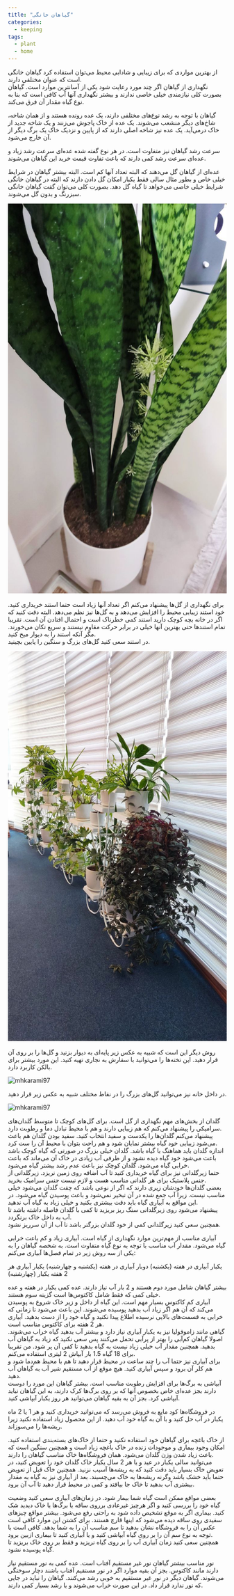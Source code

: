 ```yaml
---
title: "گیاهان خانگی"
categories:
  - keeping
tags:
  - plant
  - home
---
```


از بهترین مواردی که برای زیبایی و شادابی محیط می‌توان استفاده کرد گیاهان خانگی است که عنوان مختلفی دارند.  
نگهداری از گیاهان اگر چند مورد رعایت شود یکی از آسانترین موارد است. گیاهان بصورت کلی نیازمندی خیلی خاصی ندارند و بیشتر نگهداری آنها آب کافی است که بنا به نوع گیاه مقدار آن فرق می‌کند.  

گیاهان با توجه به رشد نوع‌های مختلفی دارند، یک عده رونده هستند و از همان شاخه، شاخ‌های دیگر منشعب می‌شوند. یک عده از خاک پاجوش می‌زنند و یک شاخه جدید از خاک درمی‌آید. یک عده نیز شاخه اصلی دارند که از پایین و نزدیک خاک یک برگ دیگر از آن خارج می‌شود.  

سرعت رشد گیاهان نیز متفاوت است. در هر نوع گفته شده عده‌ای سرعت رشد زیاد و عده‌ای سرعت رشد کمی دارند که باعث تفاوت قیمت خرید این گیاهان می‌شوند.  

عده‌ای از گیاهان گل می‌دهند که البته تعداد آنها کم است. البته بیشتر گیاهان در شرایط خیلی خاص و بطور مثال سالی فقط یکبار امکان گل دادن دارند که البته در گیاهان خانگی شرایط خیلی خاصی می‌خواهد تا گیاه گل دهد. بصورت کلی می‌توان گفت گیاهان خانگی سبزرنگ و بدون گل می‌شوند.  

![mhkarami97](/assets/img/house_plant/02.jpg)  

برای نگهداری از گل‌ها پیشنهاد می‌کنم اگر تعداد آنها زیاد است حتما استند خریداری کنید. خود استند زیبایی محیط را افزایش می‌دهد و به گل‌ها نیز نظم می‌دهد. البته دقت کنید که اگر در خانه بچه کوچک دارید استند کمی خطرناک است و احتمال افتادن آن است. تقریبا تمام استند‌ها حتی بهترین آنها خیلی در برابر حرکت مقاوم نیستند و سریع تکان می‌خورند. مگر آنکه استند را به دیوار میخ کنید.  
در استند سعی کنید گل‌های بزرگ و سنگین را پایین بچینید.  

![mhkarami97](/assets/img/house_plant/01.jpg)  

روش دیگر این است که شبیه به عکس زیر پایه‌ای به دیوار بزنید و گل‌ها را بر روی آن قرار دهید. این تخته‌ها را می‌توانید با سفارش به نجاری تهیه کنید. این مورد بیشتر برای بالکن کاربرد دارد.  

![mhkarami97](/assets/img/house_plant/03.jpg)  

در داخل خانه نیز می‌توانید گل‌های بزرگ را در نقاط مختلف شبیه به عکس زیر قرار دهید.  

![mhkarami97](/assets/img/house_plant/04.jpg)  

گلدان از بخش‌های مهم نگهداری از گل است. برای گل‌های کوچک تا متوسط گلدان‌های سرامیکی را پیشنهاد می‌کنم که هم زیبایی دارند و هم با محیط تبادل دما و رطوبت دارد.  
پیشنهاد می‌کنم گلدان‌ها را یکدست و سفید انتخاب کنید. سفید بودن گلدان هم باعث می‌شود زیبایی خود گیاه بیشتر نمایان شود و هم راحت بتوان با محیط آن را ست کرد.  
اندازه گلدان باید هماهنگ با گیاه باشد. گلدان خیلی بزرگ در صورتی که گیاه کوچک باشد باعث می‌شود خود گیاه دیده نشود و از طرفی آب زیادی در خاک آن می‌ماند که باعث خرابی گیاه می‌شود. گلدان کوچک نیز باعث عدم رشد بیشتر گیاه می‌شود.  
حتما زیرگلدانی نیز برای گیاه خریداری کنید تا آب اضافه روی زمین نریزد. زیرگلدانی از جنس پلاستیک برای هر گلدانی مناسب هست و لازم نیست جنس سرامیک بخرید.  
بعضی گلدان‌ها خودشان زیری دارند که اگر از نوعی باشد که چفت گلدان می‌شود  خیلی مناسب نیست. زیرا آب جمع شده در آن تبخیر نمی‌شود و باعث پوسیدن گیاه می‌شود. در این مواقع به آبیاری گیاه باید دقت بیشتری بکنید و خیلی زیاد به گیاه آب ندهید.  
پیشنهاد می‌شود روی زیرگلدانی سنگ ریز بریزید تا کمی با گلدان فاصله داشته باشد تا آب به داخل خاک برنگردد.  
همچنین سعی کنید زیرگلدانی کمی از خود گلدان بزرگتر باشد تا آب از آن سرریز نشود.  

آبیاری مناسب از مهم‌ترین موارد نگهداری از گیاه است. آبیاری زیاد و کم باعث خرابی گیاه می‌شود. مقدار آب مناسب با توجه به نوع گیاه متفاوت است. به شخصه گیاهان را به یکی از سه روش زیر در تمام فصل‌ها آبیاری می‌کنم:  

یکبار آبیاری در هفته (یکشنبه)
دوبار آبیاری در هفته (یکشنبه و چهارشنبه)
یکبار آبیاری هر 2 هفته یکبار (چهارشنبه)

بیشتر گیاهان شامل مورد دوم هستند و 2 بار آب نیاز دارند. عده کمی یکبار در هفته و عده خیلی کمی که فقط شامل کاکتوس‌ها است گزینه سوم هستند.  
آبیاری کم کاکتوس بسیار مهم است. این گیاه از داخل و زیر خاک شروع به پوسیدن می‌کند که آن هم اگر زیاد آب بدهید پوسیده می‌شوند. این باعث می‌شود تا زمانی که خرابی به قسمت‌های بالایی نرسیده اطلاع پیدا نکنید و گیاه خود را از دست بدهید. آبیاری هر 2 هفته برای کاکتوس مناسب است.  
گیاهی مانند زاموفولیا نیز به یکبار آبیاری نیاز دارد و بیشتر آب بدهید گیاه خراب می‌شوند. اصولا گیاهان کم‌آبی را بهتر از پرآبی تحمل می‌کنند پس سعی نکنید که زیاد به گیاهان آب بدهید. همچنین مقدار آب خیلی زیاد نیست به گیاه بدهید تا کفی آن پر شود. من تقریبا برای 18 گیاه 1.5 بار آبپاش 2 لیتری استفاده می‌کنم.  
برای آبیاری نیز حتما آب را چند ساعت در محیط قرار دهید تا هم با محیط هم‌دما شود و هم کلر آن برود و سپس آبیاری کنید. هیچ موقع از آب مستقیم شیر آب به گیاهان آب دهید.  
آبپاشی به برگ‌ها برای افزایش رطوبت مناسب است. بیشتر گیاهان این مورد را دوست دارند بجز عده‌ای خاص بخصوص آنها که بر روی برگ‌ها کرک دارند، به این گیاهان نباید آبپاشی کرد. بجز آن به بقیه گیاهان می‌توانید هر روز یکبار آبپاشی کنید.  

در فروشگاه‌ها کود مایع به فروش می‌رسد که می‌توانید خریداری کنید و هر 1 یا 2 ماه یکبار در آب حل کنید و با آن به گیاه خود آب دهید. از این محصول زیاد استفاده نکنید زیرا ریشه‌ها را می‌سوزاند.  

از خاک باغچه برای گیاهان خود استفاده نکنید و حتما از خاک‌های بسته‌بندی استفاده کنید. امکان وجود بیماری و موجودات زنده در خاک باغچه زیاد است و همچنین سنگین است که باعث زیاد شدن وزن گلدان می‌شود. همان فروشگاه‌ها خاک مناسب گیاهان را دارند.  
می‌توانید سالی یکبار در عید و یا هر 2 سال یکبار خاک گلدان خود را تعویض کنید، در تعویض خاک بسیار باید دقت کنید که به ریشه‌ها آسیب نزنید. همچنین خاک قبل از تعویض حتما باید خشک باشد وگرنه ریشه‌ها به خاک می‌چسبند. بعد از آبیاری نیز به گیاه به مقدار بیشتری آب بدهید تا خاک جا بیافتد و کمی در محیط قرار دهید تا آب آن برود.  

بعضی مواقع ممکن است گیاه شما بیمار شود. در زمان‌های آبیاری سعی کنید وضعیت گیاه خود را بررسی کنید و اگر هرچیز غیرعادی برروی ساقه یا برگ‌ها یا خاک دیدید شک کنید. بیماری اگر به موقع تشخیص داده شود به راحتی رفع می‌شود. بیشتر مواقع چیزهای سفیدی روی ساقه دیده می‌شود که اینها قارچ هستند. برای کشتن این موارد کافی است عکس آن را به فروشگاه نشان بدهید تا سم مناسب آن را به شما بدهد. کافی است با توجه به نوع سم آن را بر روی گیاه آبپاشی کنید و یا آبیاری کنید تا بیماری ازبین برود.  
همچنین سعی کنید زمان آبیاری آب را بر روی گیاه نریزید و فقط بر روی خاک بریزید تا گیاه پوسیده نشود.  

نور مناسب بیشتر گیاهان نور غیر مستقیم آفتاب است. عده کمی به نور مستقیم نیاز دارند مانند کاکتوس. بجز آن بقیه موارد اگر در نور مستقیم آفتاب باشند دچار سوختگی می‌شوند. گیاهان دیگر در نور غیر مستقیم به خوبی رشد می‌کنند. گیاهان را نباید در جایی که نور ندارد قرار داد. در این صورت خراب می‌شوند و یا رشد بسیار کمی دارند.  